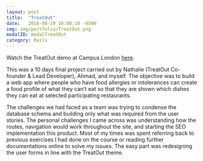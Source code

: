 ```yaml
---
layout: post
title:  "TreatOut"
date:   2016-08-29 16:08:10 -0500
img: img/portfolio/TreatOut.png
modalID: modalTreatOut
category: Rails
---
```


Watch the TreatOut demo at Campus London [here](https://youtu.be/83fw4h2vxCc?t=11m48s).

This was a 10 days final project carried out by Nathalie (TreatOut Co-founder & Lead Developer), Ahmad, and myself. The objective was to build a web app where people who have food allergies or intolerances can create a food profile of what they can’t eat so that they are shown which dishes they can eat at selected participating restaurants.

The challenges we had faced as a team was trying to condense the database schema and building only what was required from the user stories. The personal challenges I came across was understanding how the routes, navigation would work throughout the site, and starting the SEO implementation this product. Most of my times was spent referring back to previous exercises I had done on the course or reading further documentations online to solve my issues. The easy part was redesigning the user forms in line with the TreatOut theme.


